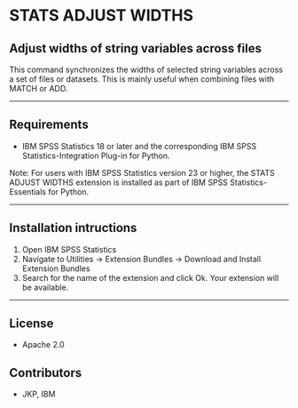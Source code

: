 # STATS ADJUST WIDTHS
## Adjust widths of string variables across files
 This command synchronizes the widths of selected string variables across a set of files or datasets. This is mainly useful when combining files with MATCH  or ADD.

---
Requirements
----
- IBM SPSS Statistics 18 or later and the corresponding IBM SPSS Statistics-Integration Plug-in for Python.

Note: For users with IBM SPSS Statistics version 23 or higher, the STATS ADJUST WIDTHS extension is installed as part of IBM SPSS Statistics-Essentials for Python.

---
Installation intructions
----
1. Open IBM SPSS Statistics
2. Navigate to Utilities -> Extension Bundles -> Download and Install Extension Bundles
3. Search for the name of the extension and click Ok. Your extension will be available.

---
License
----

- Apache 2.0
                              
Contributors
----

  - JKP, IBM

